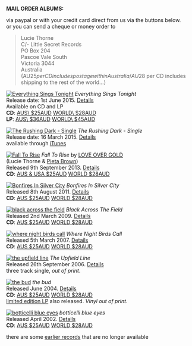 **MAIL ORDER ALBUMS:**  

via paypal or with your credit card direct from us via the buttons below.    
or you can send a cheque or money order to  
> Lucie Thorne  
> C/- Little Secret Records  
> PO Box 204  
> Pascoe Vale South    
> Victoria 3044    
> Australia  
(AU$25 per CD includes postage within Australia / AU$28 per CD includes shipping to the rest of the world...)  

[![Everything Sings Tonight][9.1]][9.2]
*Everything Sings Tonight*  
Release date: 1st June 2015. [Details][9.2]  
Available on CD and LP  
**CD**:
<a class="purchase" href="https://www.paypal.com/cgi-bin/webscr?cmd=_s-xclick&hosted_button_id=H9G7WHRG5LDPA">AUS\ $25AUD</a>
<a class="purchase" href="https://www.paypal.com/cgi-bin/webscr?cmd=_s-xclick&hosted_button_id=ZEYKQFY7C744N">WORLD\ $28AUD</a> \
**LP**:
<a class="purchase" href="https://www.paypal.com/cgi-bin/webscr?cmd=_s-xclick&hosted_button_id=R77D3AGG9J7P4">AUS\ $36AUD</a>
<a class="purchase" href="https://www.paypal.com/cgi-bin/webscr?cmd=_s-xclick&hosted_button_id=ADRQRFUUCDJCE">WORLD\ $45AUD</a>

  [9.1]: rgen/cover/r-80/everything-sings.jpg
  [9.2]: ?p=albums/everything-sings-tonight

[![The Rushing Dark - Single][10.1]][10.2]
*The Rushing Dark - Single*  
Release date: 16 March 2015.  [Details][10.2]  
available through [iTunes][10.3]

  [10.1]: rgen/cover/r-80/the-rushing-dark.jpg
  [10.2]: ?p=albums/the-rushing-dark
  [10.3]: https://itunes.apple.com/au/album/rushing-dark-single-rushing/id976471411 


[![Fall To Rise][8.1]][8.2]
*Fall To Rise* by [LOVE OVER GOLD](http://love-over-gold.com)  
(Lucie Thorne & [Pieta Brown](http://pietabrown.com))  
Released 9th September 2013. [Details][8.2]  
**CD**: <a class="purchase" href="https://www.paypal.com/cgi-bin/webscr?cmd=_s-xclick&hosted_button_id=RC8JZQ9B8W5ME">AUS & USA $25AUD</a> <a class="purchase" href="https://www.paypal.com/cgi-bin/webscr?cmd=_s-xclick&hosted_button_id=5UJDWPZY3NK94">WORLD $28AUD</a>

  [8.1]: rgen/cover/r-80/fall-to-rise.jpg
  [8.2]: ?p=albums/fall-to-rise

[![Bonfires In Silver City][7.1]][7.2]
*Bonfires In Silver City*  
Released 8th August 2011. [Details][7.2]  
**CD**: <a class="purchase" href="https://www.paypal.com/cgi-bin/webscr?cmd=_s-xclick&hosted_button_id=6XBR57QDRS9MA">AUS $25AUD</a> <a class="purchase" href="https://www.paypal.com/cgi-bin/webscr?cmd=_s-xclick&hosted_button_id=5K3HNC7NCW49L">WORLD $28AUD</a>

  [7.1]: rgen/cover/r-80/bonfires-in-silver-city.jpg
  [7.2]: ?p=albums/bonfires-in-silver-city

[![black across the field][6.1]][6.2]
*Black Across The Field*  
Released 2nd March 2009. [Details][6.2]  
**CD**: <a class="purchase" href="https://www.paypal.com/cgi-bin/webscr?cmd=_s-xclick&hosted_button_id=BQ48Q67F7BJVY">AUS $25AUD</a> <a class="purchase" href="https://www.paypal.com/cgi-bin/webscr?cmd=_s-xclick&hosted_button_id=F75K6NDBMFD6C">WORLD $28AUD</a>

  [6.1]: rgen/cover/r-80/black-across-the-field.jpg
  [6.2]: ?p=albums/black-across-the-field

[![where night birds call][5.1]][5.2]
*Where Night Birds Call*  
Released 5th March 2007. [Details][5.2]  
**CD**: <a class="purchase" href="https://www.paypal.com/cgi-bin/webscr?cmd=_s-xclick&hosted_button_id=FJSQG7ANKLKYS">AUS $25AUD</a> <a class="purchase" href="https://www.paypal.com/cgi-bin/webscr?cmd=_s-xclick&hosted_button_id=47WAUMKHTPLDJ">WORLD $28AUD</a>

  [5.1]: rgen/cover/r-80/where-night-birds-call.jpg
  [5.2]: ?p=albums/where-night-birds-call

[![the upfield line][4.1]][4.2]
*The Upfield Line*  
Released 26th September 2006. [Details][4.2]  
three track single, *out of print*.

  [4.1]: rgen/cover/r-80/the-upfield-line.jpg
  [4.2]: ?p=albums/the-upfield-line

[![the bud][3.1]][3.2]
*the bud*  
Released June 2004. [Details][3.2]  
**CD**: <a class="purchase" href="https://www.paypal.com/cgi-bin/webscr?cmd=_s-xclick&hosted_button_id=V9G3J7CTWC8YA">AUS $25AUD</a> <a class="purchase" href="https://www.paypal.com/cgi-bin/webscr?cmd=_s-xclick&hosted_button_id=75VMCCAP3ZX3S">WORLD $28AUD</a>  
[limited edition LP][3.3] also released. *Vinyl out of print*.

  [3.1]: rgen/cover/r-80/the-bud.jpg
  [3.2]: ?p=albums/the-bud
  [3.3]: ?p=albums/the-bud-vinyl

[![botticelli blue eyes][2.1]][2.2]
*botticelli blue eyes*  
Released April 2002. [Details][2.2]  
**CD**: <a class="purchase" href="https://www.paypal.com/cgi-bin/webscr?cmd=_s-xclick&hosted_button_id=M2RSJSQB6GJG2">AUS $25AUD</a> <a class="purchase" href="https://www.paypal.com/cgi-bin/webscr?cmd=_s-xclick&hosted_button_id=2VFSGZ339MKA2">WORLD $28AUD</a>

  [2.1]: rgen/cover/r-80/botticelli-blue-eyes.jpg
  [2.2]: ?p=albums/botticelli-blue-eyes

there are some [earlier records][1.1] that are no longer available

  [1.1]: ?p=albums/unavailable